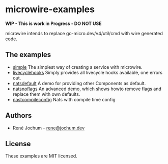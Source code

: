 # microwire-examples

**WIP - This is work in Progress - DO NOT USE**

microwire intends to replace go-micro.dev/v4/util/cmd with wire generated code.

## The examples

- [simple](simple/)
    The simplest way of creating a service with microwire.
- [livecyclehooks](livecyclehooks/)
    Simply provides all livecycle hooks available, one errors out.
- [natsdefault](natsdefault/)
    A demo for providing other Components as default.
- [natsnoflags](natsnoflags/)
    An advanced demo, which shows howto remove flags and replace them with own defaults.
- [nastcompileconfig](natscompileconfig/)
    Nats with compile time config

## Authors

- René Jochum - rene@jochum.dev

## License

These examples are MIT licensed.